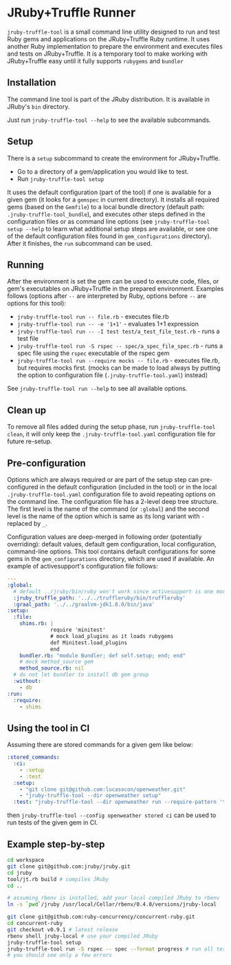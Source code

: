 # JRuby+Truffle Runner

`jruby-truffle-tool` is a small command line utility designed to run and
test Ruby gems and applications on the JRuby+Truffle Ruby runtime. It uses another
Ruby implementation to prepare the environment and executes files and tests
on JRuby+Truffle. It is a temporary tool to make working with JRuby+Truffle
easy until it fully supports `rubygems` and `bundler`

## Installation

The command line tool is part of the JRuby distribution. It is available in
JRuby's `bin` directory.

Just run `jruby-truffle-tool --help` to see the available subcommands.

## Setup

There is a `setup` subcommand to create the environment for JRuby+Truffle.

-   Go to a directory of a gem/application you would like to test.
-   Run `jruby-truffle-tool setup`

It uses the default configuration (part of the tool) if one is available for a
given gem (it looks for a `gemspec` in current directory). It installs all
required gems (based on the `Gemfile`) to a local bundle directory (default path:
`.jruby-truffle-tool_bundle`), and executes other steps defined in the configuration
files or as command line options (see `jruby-truffle-tool
setup --help` to learn what additional setup steps are available, or see one of
the default configuration files found in `gem_configurations` directory). After
it finishes, the `run` subcommand can be used.

## Running

After the environment is set the gem can be used to execute code, files, or
gem's executables on JRuby+Truffle in the prepared environment. Examples follows
(options after `--` are interpreted by Ruby, options before `--` are options
for this tool):

-   `jruby-truffle-tool run -- file.rb` - executes file.rb
-   `jruby-truffle-tool run -- -e '1+1'` - evaluates 1+1 expression
-   `jruby-truffle-tool run -- -I test test/a_test_file_test.rb` - runs a test file
-   `jruby-truffle-tool run -S rspec -- spec/a_spec_file_spec.rb` - runs a spec file
    using the `rspec` executable of the rspec gem
-   `jruby-truffle-tool run --require mocks -- file.rb` - executes file.rb, but
    requires mocks first. (mocks can be made to load always by putting the
    option to configuration file (`.jruby-truffle-tool.yaml`) instead)

See `jruby-truffle-tool run --help` to see all available options.

## Clean up

To remove all files added during the setup phase, run `jruby-truffle-tool clean`,
it will only keep the `.jruby-truffle-tool.yaml` configuration file for future re-setup.

## Pre-configuration

Options which are always required or are part of the setup step can
pre-configured in the default configuration (included in the tool) or in the local 
`.jruby-truffle-tool.yaml` configuration file to avoid repeating options on the command
line. The configuration file has a 2-level deep tree structure. The first level is
the name of the command (or `:global`) and the second level is the name of the option
which is same as its long variant with `-` replaced by `_`. 

Configuration values are deep-merged in following order (potentially 
overriding): default values, default gem configuration, local configuration, 
command-line options. This tool contains default configurations for some gems 
in the `gem_configurations` directory, which are used if available. An example of
activesupport's configuration file follows:


```yaml
---
:global:
  # default ../jruby/bin/ruby won't work since activesupport is one more dir deeper
  :jruby_truffle_path: '../../truffleruby/bin/truffleruby'
  :graal_path: '../../graalvm-jdk1.8.0/bin/java'
:setup:
  :file:
    shims.rb: |
              require 'minitest'
              # mock load_plugins as it loads rubygems
              def Minitest.load_plugins
              end
    bundler.rb: "module Bundler; def self.setup; end; end"
    # mock method_source gem
    method_source.rb: nil
  # do not let bundler to install db gem group
  :without:
    - db
:run:
  :require:
    - shims
```

## Using the tool in CI

Assuming there are stored commands for a given gem like below:
 
```yaml
:stored_commands:
  :ci:
    - :setup
    - :test
  :setup:
    - "git clone git@github.com:lucasocon/openweather.git"
    - "jruby-truffle-tool --dir openweather setup"
  :test: "jruby-truffle-tool --dir openweather run --require-pattern 'test/*_test.rb' -I test -- -e nil"
```

then `jruby-truffle-tool --config openweather stored ci` can be used to run tests of the given gem in CI.

## Example step-by-step

```sh
cd workspace
git clone git@github.com:jruby/jruby.git
cd jruby
tool/jt.rb build # compiles JRuby
cd ..

# assuming rbenv is installed, add your local compiled JRuby to rbenv
ln -s `pwd`/jruby /usr/local/Cellar/rbenv/0.4.0/versions/jruby-local

git clone git@github.com:ruby-concurrency/concurrent-ruby.git
cd concurrent-ruby
git checkout v0.9.1 # latest release
rbenv shell jruby-local # use your compiled JRuby
jruby-truffle-tool setup
jruby-truffle-tool run -S rspec -- spec --format progress # run all tests
# you should see only a few errors
```
